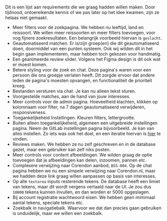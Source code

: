 #

Dit is een lijst aan requirements die we graag hadden willen maken. Door tijdnood, ontoereikende kennis of we
pas later op het idee kwamen, zijn ze helaas niet gemaakt.

- Meer filters voor de zoekpagina. We hebben nu leeftijd, land en reissoort. We willen meer reissoorten en meer filters toevoegen, voor nog fijnere zoekresultaten. Een belangrijk voorbeeld hiervan is `geslacht`.
- Geautomatiseerd matchen. Er is/zijn groep(en) die dit geautomatiseerd doen, doormiddel van een punten systeem. Ook wij wilden dit in het begin gaan implementeren, maar hebben toch gekozen voor handmatig.
- Een geanimeerde review slider. Volgens het Figma design is dit ook wat er moest komen.
- Betere styling voor de zoek en chat. Deze pagina's waren voor een persoon die ons groepje verlaten heeft. Dit zorgde ervoor dat andere leden de pagina's moesten opvangen, en functionaliteit de prioriteit kreeg.
- Bestanden versturen via chat. Je kan nu alleen tekst sturen.
- Voorgestelde matches, aan de hand van jouw interesses.
- Meer controls voor de admin pagina. Hoeveelheid klachten, klikken op kolomnaam voor filter, na 7 dagen geautomatiseerd verwijderen, responsiveness. 
- Toegankelijkeheid Instellingen. Kleuren filters, lettergrootte.
- Buiten alleen toegankelijkeheid, algemeen een uitgebreide instellingen pagina. Neem de GitLab instellingen pagina bijvoorbeeld. Je kan van alles instellen. Zo iets was ook het doel, en een iteratie hiervan is [hier](https://gitlab.fdmci.hva.nl/FYS/2223/is110/team-3/-/wikis/Media/3.-Figma#instellingen-skip-janssen) te vinden.
- Reviews maken. We hebben ze nu zelf geschreven en in de database gezet, maar een gebruiker kan zelf niks posten.
- Meer controls voor content afbeeldingen. We wilden graag de optie toevoegen dat je afbeeldingen kan delen, inzoomen, pannen etc.
- Complexere verwijzing naar Corendon aanbod, `BSS-004`. Op de chat pagina hebben we nu een simpele verwijzing naar Corendon.nl, maar we hadden deze link graag willen aanpassen op basis van interesses.
- Op alle `textarea` inputs resterende tekens. De database heeft een limiet van tekens, maar dit wordt nergens vertaald naar de UI.  Je zou dus `10000` tekens kunnen invullen, en dan worden er 5000 opgeslagen.
- Bij account registratie wachtwoord eisen. We hebben geen mimimaal aantal tekens, speciale tekens etc.
- Zoekbalk in navigatiebalk. Waarvoor we dat dan precies gaan gebruiken is onduidelijk, maar we willen een zoekbalk.
